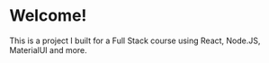 # Welcome!
This is a project I built for a Full Stack course using React, Node.JS, MaterialUI and more. 
